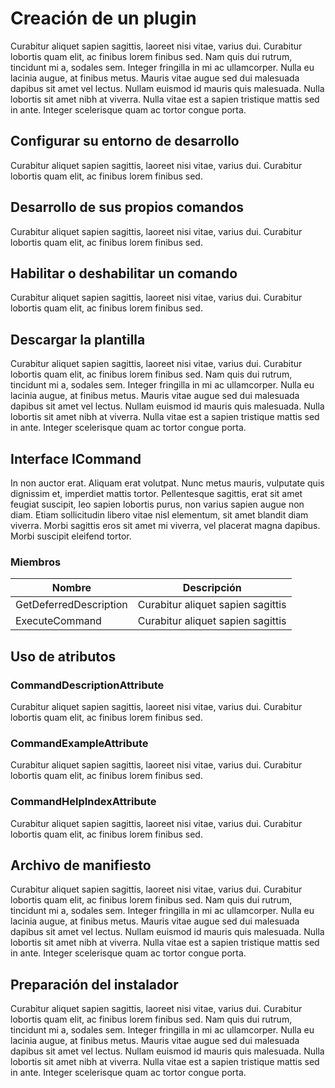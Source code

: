 # Creación de un plugin

Curabitur aliquet sapien sagittis, laoreet nisi vitae, varius dui. Curabitur lobortis quam elit, ac finibus lorem finibus sed. Nam quis dui rutrum, tincidunt mi a, sodales sem. Integer fringilla in mi ac ullamcorper. Nulla eu lacinia augue, at finibus metus. Mauris vitae augue sed dui malesuada dapibus sit amet vel lectus. Nullam euismod id mauris quis malesuada. Nulla lobortis sit amet nibh at viverra. Nulla vitae est a sapien tristique mattis sed in ante. Integer scelerisque quam ac tortor congue porta.

## Configurar su entorno de desarrollo

Curabitur aliquet sapien sagittis, laoreet nisi vitae, varius dui. Curabitur lobortis quam elit, ac finibus lorem finibus sed.

## Desarrollo de sus propios comandos

Curabitur aliquet sapien sagittis, laoreet nisi vitae, varius dui. Curabitur lobortis quam elit, ac finibus lorem finibus sed.

## Habilitar o deshabilitar un comando

Curabitur aliquet sapien sagittis, laoreet nisi vitae, varius dui. Curabitur lobortis quam elit, ac finibus lorem finibus sed.

## Descargar la plantilla

Curabitur aliquet sapien sagittis, laoreet nisi vitae, varius dui. Curabitur lobortis quam elit, ac finibus lorem finibus sed. Nam quis dui rutrum, tincidunt mi a, sodales sem. Integer fringilla in mi ac ullamcorper. Nulla eu lacinia augue, at finibus metus. Mauris vitae augue sed dui malesuada dapibus sit amet vel lectus. Nullam euismod id mauris quis malesuada. Nulla lobortis sit amet nibh at viverra. Nulla vitae est a sapien tristique mattis sed in ante. Integer scelerisque quam ac tortor congue porta.

## Interface ICommand

In non auctor erat. Aliquam erat volutpat. Nunc metus mauris, vulputate quis dignissim et, imperdiet mattis tortor. Pellentesque sagittis, erat sit amet feugiat suscipit, leo sapien lobortis purus, non varius sapien augue non diam. Etiam sollicitudin libero vitae nisl elementum, sit amet blandit diam viverra. Morbi sagittis eros sit amet mi viverra, vel placerat magna dapibus. Morbi suscipit eleifend tortor.

### Miembros

| Nombre   |  Descripción |
|---|:---:|
| GetDeferredDescription  | Curabitur aliquet sapien sagittis  |
| ExecuteCommand  | Curabitur aliquet sapien sagittis  |

## Uso de atributos

### CommandDescriptionAttribute

Curabitur aliquet sapien sagittis, laoreet nisi vitae, varius dui. Curabitur lobortis quam elit, ac finibus lorem finibus sed.

### CommandExampleAttribute

Curabitur aliquet sapien sagittis, laoreet nisi vitae, varius dui. Curabitur lobortis quam elit, ac finibus lorem finibus sed.

### CommandHelpIndexAttribute

Curabitur aliquet sapien sagittis, laoreet nisi vitae, varius dui. Curabitur lobortis quam elit, ac finibus lorem finibus sed.

## Archivo de manifiesto

Curabitur aliquet sapien sagittis, laoreet nisi vitae, varius dui. Curabitur lobortis quam elit, ac finibus lorem finibus sed. Nam quis dui rutrum, tincidunt mi a, sodales sem. Integer fringilla in mi ac ullamcorper. Nulla eu lacinia augue, at finibus metus. Mauris vitae augue sed dui malesuada dapibus sit amet vel lectus. Nullam euismod id mauris quis malesuada. Nulla lobortis sit amet nibh at viverra. Nulla vitae est a sapien tristique mattis sed in ante. Integer scelerisque quam ac tortor congue porta.

## Preparación del instalador

Curabitur aliquet sapien sagittis, laoreet nisi vitae, varius dui. Curabitur lobortis quam elit, ac finibus lorem finibus sed. Nam quis dui rutrum, tincidunt mi a, sodales sem. Integer fringilla in mi ac ullamcorper. Nulla eu lacinia augue, at finibus metus. Mauris vitae augue sed dui malesuada dapibus sit amet vel lectus. Nullam euismod id mauris quis malesuada. Nulla lobortis sit amet nibh at viverra. Nulla vitae est a sapien tristique mattis sed in ante. Integer scelerisque quam ac tortor congue porta.